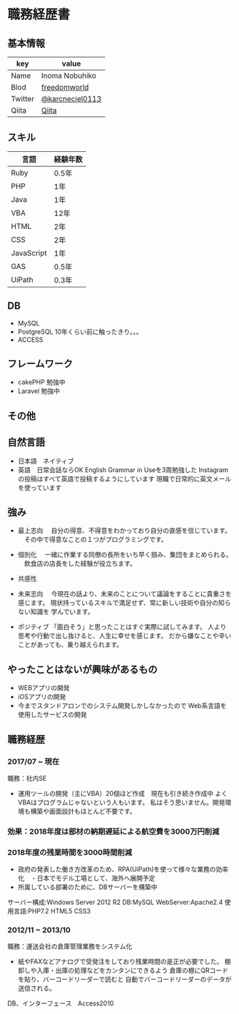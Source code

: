 # 職務経歴書

## 基本情報

|key|value|
|---|-----|
|Name|Inoma Nobuhiko|
|Blod|[freedomworld](https://freedomworld.jp/)|
|Twitter|[@karcneciel0113](https://twitter.com/karcenciel0113)|
|Qiita|[Qiita](https://qiita.com/karcenciel0113)|



## スキル
|言語|経験年数|
|---|-----|
|Ruby|0.5年|
|PHP|1年| 
|Java|1年|
|VBA|12年|
|HTML|2年|
|CSS|2年|
|JavaScript|1年|
|GAS|0.5年|
|UiPath|0.3年|


## DB
- MySQL
- PostgreSQL 10年くらい前に触ったきり。。。
- ACCESS


## フレームワーク
- cakePHP 勉強中
- Laravel 勉強中

## その他


## 自然言語
- 日本語　ネイティブ
- 英語　日常会話ならOK
 English Grammar in Useを3周勉強した
 Instagramの投稿はすべて英語で投稿するようにしています
 現職で日常的に英文メールを使っています


## 強み
- 最上志向
　自分の得意、不得意をわかっており自分の直感を信じています。
　その中で得意なことの１つがプログラミングです。　
　
- 個別化 
　一緒に作業する同僚の長所をいち早く掴み、集団をまとめられる。
　飲食店の店長をした経験が役立ちます。

- 共感性
- 未来志向
　今現在の話より、未来のことについて議論をすることに貴重さを感じます。
現状持っているスキルで満足せず、常に新しい技術や自分の知らない知識を
学んでいます。
- ポジティブ
 「面白そう」と思ったことはすぐ実際に試してみます。
 人より思考や行動で出し抜けると、人生に幸せを感じます。
 だから嫌なことや辛いことがあっても、乗り越えられます。

 

## やったことはないが興味があるもの
- WEBアプリの開発
- iOSアプリの開発
- 今までスタンドアロンでのシステム開発しかしなかったので
Web系言語を使用したサービスの開発


## 職務経歴

### 2017/07 ~ 現在

職務：社内SE

- 運用ツールの開発（主にVBA）20個ほど作成　現在も引き続き作成中
よくVBAはプログラムじゃないという人もいます。
私はそう思いません。開発環境も構築や画面設計もほとんど不要です。
　
### 効果：2018年度は部材の納期遅延による航空費を3000万円削減
### 2018年度の残業時間を3000時間削減

- 政府の発表した働き方改革のため、RPA(UiPath)を使って様々な業務の効率化
　- 日本でモデル工場として、海外へ展開予定
- 所属している部署のために、DBサーバーを構築中　

サーバー構成:Windows Server 2012 R2
DB:MySQL
WebServer:Apache2.4
使用言語:PHP7.2 HTML5 CSS3




### 2012/11 ~ 2013/10 

職務：運送会社の倉庫管理業務をシステム化

- 紙やFAXなどアナログで受発注をしており残業時間の是正が必要でした。
棚卸しや入庫・出庫の処理などをカンタンにできるよう
倉庫の棚にQRコードを貼り、バーコードリーダーで読むと
自動でバーコードリーダーのデータが送信される。

DB、インターフェース　Access2010






 

